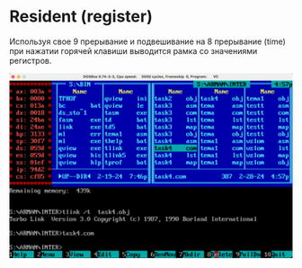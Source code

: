 # Resident (register)

Используя свое 9 прерывание и подвешивание на 8 прерывание (time) при нажатии горячей клавиши выводится рамка со значениями регистров.

![str1](/images/1.png)
